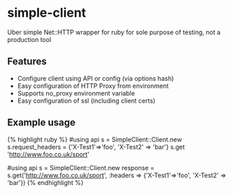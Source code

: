 simple-client
=============

Uber simple Net::HTTP wrapper for ruby for sole purpose of testing, not a production tool

Features
--------

* Configure client using API or config (via options hash)
* Easy configuration of HTTP Proxy from environment
* Supports no_proxy environment variable
* Easy configuration of ssl (including client certs)

Example usage
--------------

{% highlight ruby %}
#using api
s = SimpleClient::Client.new
s.request_headers = {'X-Test1'=>'foo', 'X-Test2' => 'bar'}
s.get 'http://www.foo.co.uk/sport'


#using api
s = SimpleClient::Client.new
response = s.get('http://www.foo.co.uk/sport', 
     :headers => {'X-Test1'=>'foo', 'X-Test2' => 'bar'})
{% endhighlight %}

